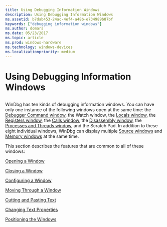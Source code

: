 ```yaml
---
title: Using Debugging Information Windows
description: Using Debugging Information Windows
ms.assetid: b7dab453-24ac-4ef4-a48b-e734989b87bf
keywords: ["debugging information windows"]
ms.author: domars
ms.date: 05/23/2017
ms.topic: article
ms.prod: windows-hardware
ms.technology: windows-devices
ms.localizationpriority: medium
---
```


# Using Debugging Information Windows


## <span id="ddk_using_debugging_information_windows_dbg"></span><span id="DDK_USING_DEBUGGING_INFORMATION_WINDOWS_DBG"></span>


WinDbg has ten kinds of debugging information windows. You can have only one instance of the following windows open at the same time: the [Debugger Command window](debugger-command-window.md), the Watch window, the [Locals window](locals-window.md), the [Registers window](registers-window.md), the [Calls window](calls-window.md), the [Disassembly window](disassembly-window.md), the [Processes and Threads window](processes-and-threads-window.md), and the Scratch Pad. In addition to these eight individual windows, WinDbg can display multiple [Source windows](source-window.md) and [Memory windows](memory-window.md) at the same time.

This section describes the features that are common to all of these windows:

[Opening a Window](opening-a-window.md)

[Closing a Window](closing-a-window.md)

[Configuring a Window](configuring-a-window.md)

[Moving Through a Window](moving-through-a-window.md)

[Cutting and Pasting Text](cutting-and-pasting-text.md)

[Changing Text Properties](changing-text-properties.md)

[Positioning the Windows](positioning-the-windows.md)

 

 





